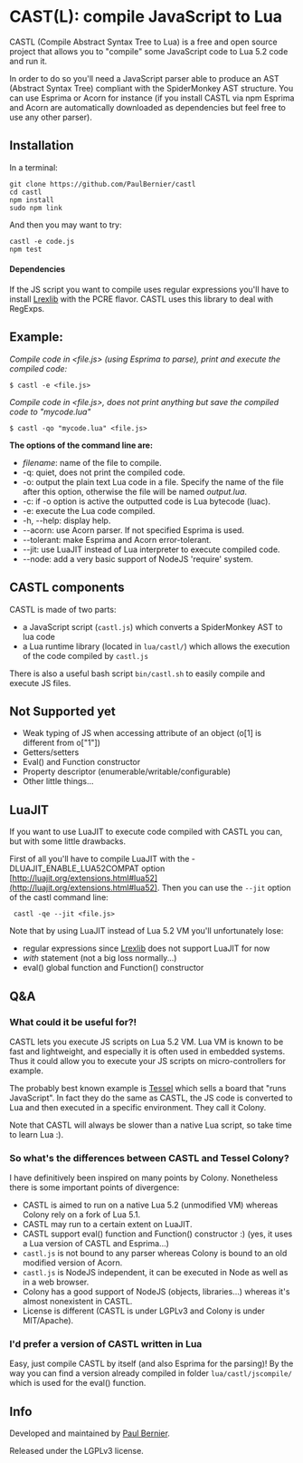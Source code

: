 CAST(L): compile JavaScript to Lua
==========
CASTL (Compile Abstract Syntax Tree to Lua) is a free and open source project that allows you to "compile" some JavaScript code to Lua 5.2 code and run it.

In order to do so you'll need a JavaScript parser able to produce an AST (Abstract Syntax Tree) compliant with the SpiderMonkey AST structure. You can use Esprima or Acorn for instance (if you install CASTL via npm Esprima and Acorn are automatically downloaded as dependencies but feel free to use any other parser).

## Installation

In a terminal:

    git clone https://github.com/PaulBernier/castl
    cd castl
    npm install
    sudo npm link
    
And then you may want to try:

    castl -e code.js
    npm test

#### Dependencies

If the JS script you want to compile uses regular expressions you'll have to install [Lrexlib](http://rrthomas.github.io/lrexlib/) with the PCRE flavor. CASTL uses this library to deal with RegExps.

## Example:

*Compile code in <file.js> (using Esprima to parse), print and execute the compiled code:*

    $ castl -e <file.js>
    
*Compile code in <file.js>, does not print anything but save the compiled code to "mycode.lua"*

    $ castl -qo "mycode.lua" <file.js>

**The options of the command line are:**

* *filename*: name of the file to compile.
* -q: quiet, does not print the compiled code.
* -o: output the plain text Lua code in a file. Specify the name of the file after this option, otherwise the file will be named _output.lua_.
* -c: if -o option is active the outputted code is Lua bytecode (luac).
* -e: execute the Lua code compiled.
* -h, --help: display help.
* --acorn: use Acorn parser. If not specified Esprima is used.
* --tolerant: make Esprima and Acorn error-tolerant.
* --jit: use LuaJIT instead of Lua interpreter to execute compiled code.
* --node: add a very basic support of NodeJS 'require' system.

## CASTL components

CASTL is made of two parts:

* a JavaScript script (`castl.js`) which converts a SpiderMonkey AST to lua code
* a Lua runtime library (located in `lua/castl/`) which allows the execution of the code compiled by `castl.js`

There is also a useful bash script `bin/castl.sh` to easily compile and execute JS files.

## Not Supported yet

* Weak typing of JS when accessing attribute of an object (o[1] is different from o["1"])
* Getters/setters
* Eval() and Function constructor
* Property descriptor (enumerable/writable/configurable)
* Other little things...

## LuaJIT

If you want to use LuaJIT to execute code compiled with CASTL you can, but with some little drawbacks. 

First of all you'll have to compile LuaJIT with the -DLUAJIT\_ENABLE\_LUA52COMPAT option [http://luajit.org/extensions.html#lua52](http://luajit.org/extensions.html#lua52). Then you can use the `--jit` option of the castl command line:

     castl -qe --jit <file.js>

Note that by using LuaJIT instead of Lua 5.2 VM you'll unfortunately lose:

* regular expressions since [Lrexlib](http://rrthomas.github.io/lrexlib/) does not support LuaJIT for now
* _with_ statement (not a big loss normally...)
* eval() global function and Function() constructor

## Q&A

### What could it be useful for?!

CASTL lets you execute JS scripts on Lua 5.2 VM. Lua VM is known to be fast and lightweight, and especially it is often used in embedded systems. Thus it could allow you to execute your JS scripts on micro-controllers for example.

The probably best known example is [Tessel](https://tessel.io/) which sells a board that "runs JavaScript". In fact they do the same as CASTL, the JS code is converted to Lua and then executed in a specific environment. They call it Colony.

Note that CASTL will always be slower than a native Lua script, so take time to learn Lua :).

### So what's the differences between CASTL and Tessel Colony?

I have definitively been inspired on many points by Colony. Nonetheless there is some important points of divergence: 

* CASTL is aimed to run on a native Lua 5.2 (unmodified VM) whereas Colony rely on a fork of Lua 5.1.
* CASTL may run to a certain extent on LuaJIT.
* CASTL support eval() function and Function() constructor :) (yes, it uses a Lua version of CASTL and Esprima...)
* `castl.js` is not bound to any parser whereas Colony is bound to an old modified version of Acorn.
* `castl.js` is NodeJS independent, it can be executed in Node as well as in a web browser.
* Colony has a good support of NodeJS (objects, libraries...) whereas it's almost nonexistent in CASTL.
* License is different (CASTL is under LGPLv3 and Colony is under MIT/Apache).

### I'd prefer a version of CASTL written in Lua

Easy, just compile CASTL by itself (and also Esprima for the parsing)! By the way you can find a version already compiled in folder `lua/castl/jscompile/` which is used for the eval() function.

## Info

Developed and maintained by [Paul Bernier](http://www.paulbernier.fr).

Released under the LGPLv3 license.

